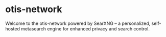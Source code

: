 # otis-network
Welcome to the otis-network powered by SearXNG – a personalized, self-hosted metasearch engine for enhanced privacy and search control.
